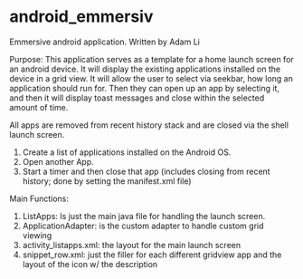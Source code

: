 # android_emmersiv
Emmersive android application.
Written by Adam Li

Purpose:
This application serves as a template for a home launch screen for an android device. It will display the existing applications installed on the device in a grid view. It will allow the user to select via seekbar, how long an application should run for. Then they can open up an app by selecting it, and then it will display toast messages and close within the selected amount of time. 

All apps are removed from recent history stack and are closed via the shell launch screen.

1. Create a list of applications installed on the Android OS.
2. Open another App.
3. Start a timer and then close that app (includes closing from recent history; done by setting the manifest.xml file)

Main Functions:
1) ListApps: Is just the main java file for handling the launch screen.
2) ApplicationAdapter: is the custom adapter to handle custom grid viewing
3) activity_listapps.xml: the layout for the main launch screen
4) snippet_row.xml: just the filler for each different gridview app and the layout of the icon w/ the description

